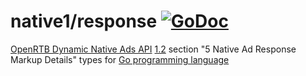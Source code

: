 # native1/response [![GoDoc](https://godoc.org/github.com/mxmCherry/openrtb/native1/response?status.svg)](https://pkg.go.dev/github.com/Relentlo/openrtb/v19/native1/response)

[OpenRTB Dynamic Native Ads API](https://iabtechlab.com/standards/openrtb-native/) [1.2](https://iabtechlab.com/wp-content/uploads/2016/07/OpenRTB-Native-Ads-Specification-Final-1.2.pdf) section "5 Native Ad Response Markup Details" types for [Go programming language](https://golang.org/)
